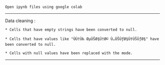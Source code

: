 ~~~~~~~~~~~~~~~~~~~~~~~~~~~~~~~~~~~~~~~~~~~~~~~~~~~~~~~~~~~~

Open ipynb files using google colab

~~~~~~~~~~~~~~~~~~~~~~~~~~~~~~~~~~~~~~~~~~~~~~~~~~~~~~~~~~~~

____________________________________________________________________________________________________________________

Data cleaning : 

    * Cells that have empty strings have been converted to null.
	 
    * Cells that have values like "ÙÙ†Ù‰ ØµÙŠØ§Ù†Ø© Ù…ÙŠÙƒØ§Ù†ÙŠÙƒØ§" have been converted to null.
	 
    * Cells with null values have been replaced with the mode.
	 
____________________________________________________________________________________________________________________

